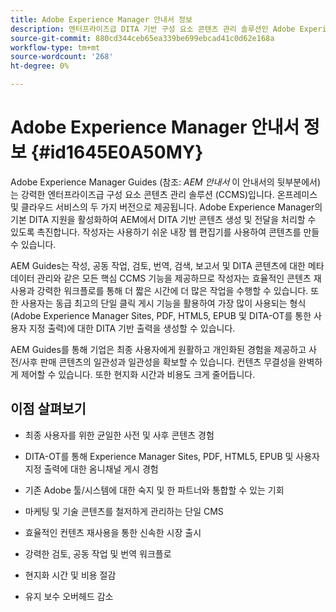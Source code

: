```yaml
---
title: Adobe Experience Manager 안내서 정보
description: 엔터프라이즈급 DITA 기반 구성 요소 콘텐츠 관리 솔루션인 Adobe Experience Manager Guides에 대해 알아봅니다. AEM Guides의 이점을 이해합니다.
source-git-commit: 880cd344ceb65ea339be699ebcad41c0d62e168a
workflow-type: tm+mt
source-wordcount: '268'
ht-degree: 0%

---
```


# Adobe Experience Manager 안내서 정보 {#id1645E0A50MY}

Adobe Experience Manager Guides \(참조: *AEM 안내서* 이 안내서의 뒷부분에서\)는 강력한 엔터프라이즈급 구성 요소 콘텐츠 관리 솔루션 \(CCMS\)입니다. 온프레미스 및 클라우드 서비스의 두 가지 버전으로 제공됩니다. Adobe Experience Manager의 기본 DITA 지원을 활성화하여 AEM에서 DITA 기반 콘텐츠 생성 및 전달을 처리할 수 있도록 촉진합니다. 작성자는 사용하기 쉬운 내장 웹 편집기를 사용하여 콘텐츠를 만들 수 있습니다.

AEM Guides는 작성, 공동 작업, 검토, 번역, 검색, 보고서 및 DITA 콘텐츠에 대한 메타데이터 관리와 같은 모든 핵심 CCMS 기능을 제공하므로 작성자는 효율적인 콘텐츠 재사용과 강력한 워크플로를 통해 더 짧은 시간에 더 많은 작업을 수행할 수 있습니다. 또한 사용자는 동급 최고의 단일 클릭 게시 기능을 활용하여 가장 많이 사용되는 형식(Adobe Experience Manager Sites, PDF, HTML5, EPUB 및 DITA-OT를 통한 사용자 지정 출력)에 대한 DITA 기반 출력을 생성할 수 있습니다.

AEM Guides를 통해 기업은 최종 사용자에게 원활하고 개인화된 경험을 제공하고 사전/사후 판매 콘텐츠의 일관성과 일관성을 확보할 수 있습니다. 컨텐츠 무결성을 완벽하게 제어할 수 있습니다. 또한 현지화 시간과 비용도 크게 줄어듭니다.

## 이점 살펴보기

- 최종 사용자를 위한 균일한 사전 및 사후 콘텐츠 경험

- DITA-OT를 통해 Experience Manager Sites, PDF, HTML5, EPUB 및 사용자 지정 출력에 대한 옴니채널 게시 경험

- 기존 Adobe 툴/시스템에 대한 숙지 및 한 파트너와 통합할 수 있는 기회

- 마케팅 및 기술 콘텐츠를 철저하게 관리하는 단일 CMS

- 효율적인 컨텐츠 재사용을 통한 신속한 시장 출시

- 강력한 검토, 공동 작업 및 번역 워크플로

- 현지화 시간 및 비용 절감

- 유지 보수 오버헤드 감소
